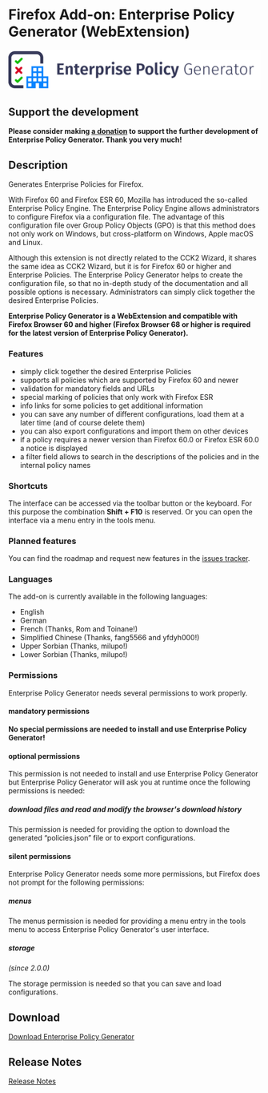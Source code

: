 # Firefox Add-on: Enterprise Policy Generator (WebExtension)

<img src="src/images/logo-large.png" alt="Logo" width="790" border="0" />

## Support the development

**Please consider making [a donation](https://www.paypal.com/paypalme2/agenedia/) to support the further development of
Enterprise Policy Generator. Thank you very much!**

## Description

Generates Enterprise Policies for Firefox.

With Firefox 60 and Firefox ESR 60, Mozilla has introduced the so-called Enterprise Policy Engine. The Enterprise Policy
Engine allows administrators to configure Firefox via a configuration file. The advantage of this configuration file over
Group Policy Objects (GPO) is that this method does not only work on Windows, but cross-platform on Windows, Apple macOS
and Linux.

Although this extension is not directly related to the CCK2 Wizard, it shares the same idea as CCK2 Wizard, but it is for Firefox 60 or
higher and Enterprise Policies. The Enterprise Policy Generator helps to create the configuration file, so that no in-depth study
of the documentation and all possible options is necessary. Administrators can simply click together the desired Enterprise Policies.

**Enterprise Policy Generator is a WebExtension and compatible with Firefox Browser 60 and higher (Firefox Browser 68 or
higher is required for the latest version of Enterprise Policy Generator).**

### Features

- simply click together the desired Enterprise Policies
- supports all policies which are supported by Firefox 60 and newer
- validation for mandatory fields and URLs
- special marking of policies that only work with Firefox ESR
- info links for some policies to get additional information
- you can save any number of different configurations, load them at a later time (and of course delete them)
- you can also export configurations and import them on other devices
- if a policy requires a newer version than Firefox 60.0 or Firefox ESR 60.0 a notice is displayed
- a filter field allows to search in the descriptions of the policies and in the internal policy names

### Shortcuts

The interface can be accessed via the toolbar button or the keyboard. For this purpose the combination **Shift + F10** is
reserved. Or you can open the interface via a menu entry in the tools menu.

### Planned features

You can find the roadmap and request new features in the
[issues tracker](https://github.com/cadeyrn/enterprise-policy-generator/issues).

### Languages

The add-on is currently available in the following languages:

- English
- German
- French (Thanks, Rom and Toinane!)
- Simplified Chinese (Thanks, fang5566 and yfdyh000!)
- Upper Sorbian (Thanks, milupo!)
- Lower Sorbian (Thanks, milupo!)

### Permissions

Enterprise Policy Generator needs several permissions to work properly.

#### mandatory permissions

**No special permissions are needed to install and use Enterprise Policy Generator!**

#### optional permissions

This permission is not needed to install and use Enterprise Policy Generator but Enterprise Policy Generator will
ask you at runtime once the following permissions is needed:

##### download files and read and modify the browser's download history

This permission is needed for providing the option to download the generated “policies.json” file or to export
configurations.

#### silent permissions

Enterprise Policy Generator needs some more permissions, but Firefox does not prompt for the following permissions:

##### menus

The menus permission is needed for providing a menu entry in the tools menu to access Enterprise Policy Generator's user
interface.

##### storage
_(since 2.0.0)_

The storage permission is needed so that you can save and load configurations.

## Download

[Download Enterprise Policy Generator](https://addons.mozilla.org/en-US/firefox/addon/enterprise-policy-generator/)

## Release Notes

[Release Notes](CHANGELOG.md "Release Notes")
